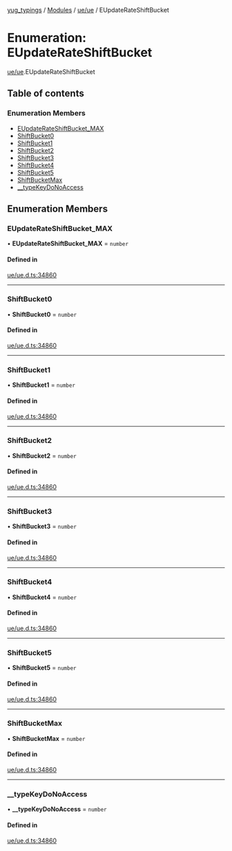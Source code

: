[yug_typings](../README.md) / [Modules](../modules.md) / [ue/ue](../modules/ue_ue.md) / EUpdateRateShiftBucket

# Enumeration: EUpdateRateShiftBucket

[ue/ue](../modules/ue_ue.md).EUpdateRateShiftBucket

## Table of contents

### Enumeration Members

- [EUpdateRateShiftBucket\_MAX](ue_ue.EUpdateRateShiftBucket.md#eupdaterateshiftbucket_max)
- [ShiftBucket0](ue_ue.EUpdateRateShiftBucket.md#shiftbucket0)
- [ShiftBucket1](ue_ue.EUpdateRateShiftBucket.md#shiftbucket1)
- [ShiftBucket2](ue_ue.EUpdateRateShiftBucket.md#shiftbucket2)
- [ShiftBucket3](ue_ue.EUpdateRateShiftBucket.md#shiftbucket3)
- [ShiftBucket4](ue_ue.EUpdateRateShiftBucket.md#shiftbucket4)
- [ShiftBucket5](ue_ue.EUpdateRateShiftBucket.md#shiftbucket5)
- [ShiftBucketMax](ue_ue.EUpdateRateShiftBucket.md#shiftbucketmax)
- [\_\_typeKeyDoNoAccess](ue_ue.EUpdateRateShiftBucket.md#__typekeydonoaccess)

## Enumeration Members

### EUpdateRateShiftBucket\_MAX

• **EUpdateRateShiftBucket\_MAX** = `number`

#### Defined in

[ue/ue.d.ts:34860](https://github.com/YugMetaverse/yug_typings/blob/25cad34/ue/ue.d.ts#L34860)

___

### ShiftBucket0

• **ShiftBucket0** = `number`

#### Defined in

[ue/ue.d.ts:34860](https://github.com/YugMetaverse/yug_typings/blob/25cad34/ue/ue.d.ts#L34860)

___

### ShiftBucket1

• **ShiftBucket1** = `number`

#### Defined in

[ue/ue.d.ts:34860](https://github.com/YugMetaverse/yug_typings/blob/25cad34/ue/ue.d.ts#L34860)

___

### ShiftBucket2

• **ShiftBucket2** = `number`

#### Defined in

[ue/ue.d.ts:34860](https://github.com/YugMetaverse/yug_typings/blob/25cad34/ue/ue.d.ts#L34860)

___

### ShiftBucket3

• **ShiftBucket3** = `number`

#### Defined in

[ue/ue.d.ts:34860](https://github.com/YugMetaverse/yug_typings/blob/25cad34/ue/ue.d.ts#L34860)

___

### ShiftBucket4

• **ShiftBucket4** = `number`

#### Defined in

[ue/ue.d.ts:34860](https://github.com/YugMetaverse/yug_typings/blob/25cad34/ue/ue.d.ts#L34860)

___

### ShiftBucket5

• **ShiftBucket5** = `number`

#### Defined in

[ue/ue.d.ts:34860](https://github.com/YugMetaverse/yug_typings/blob/25cad34/ue/ue.d.ts#L34860)

___

### ShiftBucketMax

• **ShiftBucketMax** = `number`

#### Defined in

[ue/ue.d.ts:34860](https://github.com/YugMetaverse/yug_typings/blob/25cad34/ue/ue.d.ts#L34860)

___

### \_\_typeKeyDoNoAccess

• **\_\_typeKeyDoNoAccess** = `number`

#### Defined in

[ue/ue.d.ts:34860](https://github.com/YugMetaverse/yug_typings/blob/25cad34/ue/ue.d.ts#L34860)
